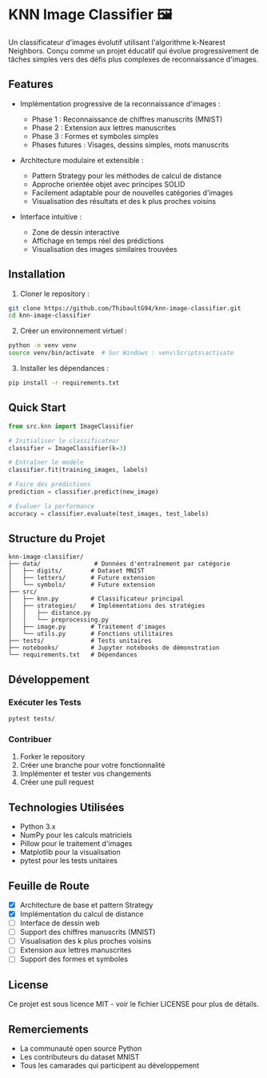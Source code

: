 # KNN Image Classifier 🖼️

Un classificateur d'images évolutif utilisant l'algorithme k-Nearest Neighbors. Conçu comme un projet éducatif qui évolue progressivement de tâches simples vers des défis plus complexes de reconnaissance d'images.

## Features

- Implémentation progressive de la reconnaissance d'images :

  - Phase 1 : Reconnaissance de chiffres manuscrits (MNIST)
  - Phase 2 : Extension aux lettres manuscrites
  - Phase 3 : Formes et symboles simples
  - Phases futures : Visages, dessins simples, mots manuscrits

- Architecture modulaire et extensible :

  - Pattern Strategy pour les méthodes de calcul de distance
  - Approche orientée objet avec principes SOLID
  - Facilement adaptable pour de nouvelles catégories d'images
  - Visualisation des résultats et des k plus proches voisins

- Interface intuitive :
  - Zone de dessin interactive
  - Affichage en temps réel des prédictions
  - Visualisation des images similaires trouvées

## Installation

1. Cloner le repository :

```bash
git clone https://github.com/ThibaultG94/knn-image-classifier.git
cd knn-image-classifier
```

2. Créer un environnement virtuel :

```bash
python -m venv venv
source venv/bin/activate  # Sur Windows : venv\Scripts\activate
```

3. Installer les dépendances :

```bash
pip install -r requirements.txt
```

## Quick Start

```python
from src.knn import ImageClassifier

# Initialiser le classificateur
classifier = ImageClassifier(k=3)

# Entraîner le modèle
classifier.fit(training_images, labels)

# Faire des prédictions
prediction = classifier.predict(new_image)

# Évaluer la performance
accuracy = classifier.evaluate(test_images, test_labels)
```

## Structure du Projet

```
knn-image-classifier/
├── data/               # Données d'entraînement par catégorie
│   ├── digits/        # Dataset MNIST
│   ├── letters/       # Future extension
│   └── symbols/       # Future extension
├── src/
│   ├── knn.py         # Classificateur principal
│   ├── strategies/    # Implémentations des stratégies
│   │   ├── distance.py
│   │   └── preprocessing.py
│   ├── image.py       # Traitement d'images
│   └── utils.py       # Fonctions utilitaires
├── tests/             # Tests unitaires
├── notebooks/         # Jupyter notebooks de démonstration
└── requirements.txt   # Dépendances
```

## Développement

### Exécuter les Tests

```bash
pytest tests/
```

### Contribuer

1. Forker le repository
2. Créer une branche pour votre fonctionnalité
3. Implémenter et tester vos changements
4. Créer une pull request

## Technologies Utilisées

- Python 3.x
- NumPy pour les calculs matriciels
- Pillow pour le traitement d'images
- Matplotlib pour la visualisation
- pytest pour les tests unitaires

## Feuille de Route

- [x] Architecture de base et pattern Strategy
- [x] Implémentation du calcul de distance
- [ ] Interface de dessin web
- [ ] Support des chiffres manuscrits (MNIST)
- [ ] Visualisation des k plus proches voisins
- [ ] Extension aux lettres manuscrites
- [ ] Support des formes et symboles

## License

Ce projet est sous licence MIT - voir le fichier LICENSE pour plus de détails.

## Remerciements

- La communauté open source Python
- Les contributeurs du dataset MNIST
- Tous les camarades qui participent au développement
